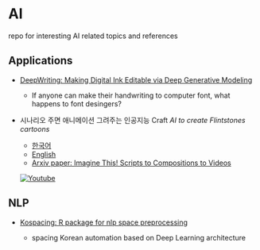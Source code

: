 # AI
repo for interesting AI related topics and references


Applications
-------------
* [DeepWriting: Making Digital Ink Editable via Deep Generative Modeling](https://ait.ethz.ch/projects/2018/deepwriting/)
    
    + If anyone can make their handwriting to computer font, what happens to font desingers?
* 시나리오 주면 애니메이션 그려주는 인공지능 Craft _AI to create Flintstones cartoons_

    + [한국어](http://smartaedi.tistory.com/262)
    + [English](https://thenextweb.com/artificial-intelligence/2018/04/11/researchers-trained-an-ai-to-create-flintstones-cartoons/)
    + [Arxiv paper: Imagine This! Scripts to Compositions to Videos](https://arxiv.org/pdf/1804.03608.pdf)
    
    [![Youtube](http://img.youtube.com/vi/688Vv86n0z8/0.jpg)](http://www.youtube.com/watch?v=688Vv86n0z8)
    

NLP
-----
* [Kospacing: R package for nlp space preprocessing](https://github.com/haven-jeon/KoSpacing/)

    + spacing Korean automation based on Deep Learning architecture
